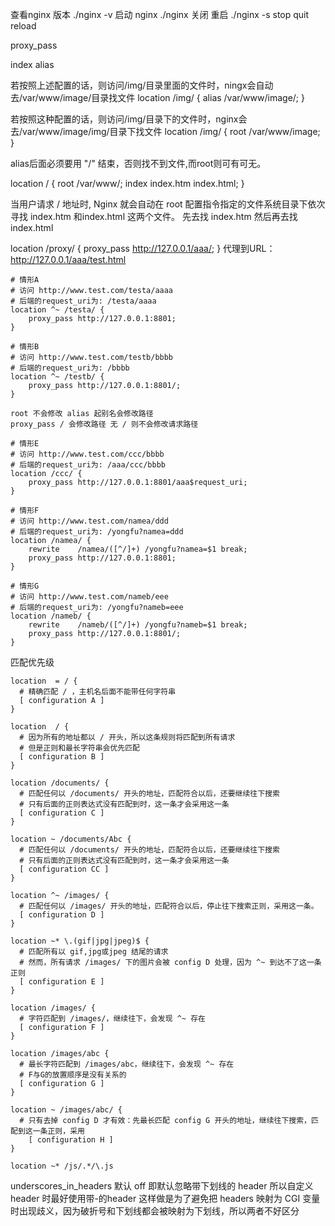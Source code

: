 查看nginx 版本
./nginx  -v 
启动 nginx 
./nginx 
关闭 重启
./nginx -s stop quit reload


proxy_pass 

index alias

若按照上述配置的话，则访问/img/目录里面的文件时，ningx会自动去/var/www/image/目录找文件
location /img/ {
    alias /var/www/image/;
}

若按照这种配置的话，则访问/img/目录下的文件时，nginx会去/var/www/image/img/目录下找文件
location /img/ {
    root /var/www/image;
}

alias后面必须要用 "/" 结束，否则找不到文件,而root则可有可无。

location / {
    root /var/www/;
    index index.htm index.html;
}

当用户请求 / 地址时, Nginx 就会自动在 root 配置指令指定的文件系统目录下依次寻找 index.htm 和index.html 这两个文件。
先去找 index.htm 然后再去找 index.html


location /proxy/ {
    proxy_pass http://127.0.0.1/aaa/;
}
代理到URL：http://127.0.0.1/aaa/test.html
```
# 情形A
# 访问 http://www.test.com/testa/aaaa
# 后端的request_uri为: /testa/aaaa
location ^~ /testa/ {
    proxy_pass http://127.0.0.1:8801;
}

# 情形B
# 访问 http://www.test.com/testb/bbbb
# 后端的request_uri为: /bbbb
location ^~ /testb/ {
    proxy_pass http://127.0.0.1:8801/;
}

root 不会修改 alias 起别名会修改路径
proxy_pass / 会修改路径 无 / 则不会修改请求路径

# 情形E
# 访问 http://www.test.com/ccc/bbbb
# 后端的request_uri为: /aaa/ccc/bbbb
location /ccc/ {
    proxy_pass http://127.0.0.1:8801/aaa$request_uri;
}

# 情形F
# 访问 http://www.test.com/namea/ddd
# 后端的request_uri为: /yongfu?namea=ddd
location /namea/ {
    rewrite    /namea/([^/]+) /yongfu?namea=$1 break;
    proxy_pass http://127.0.0.1:8801;
}

# 情形G
# 访问 http://www.test.com/nameb/eee
# 后端的request_uri为: /yongfu?nameb=eee
location /nameb/ {
    rewrite    /nameb/([^/]+) /yongfu?nameb=$1 break;
    proxy_pass http://127.0.0.1:8801/;
}

```

匹配优先级
``` 
location  = / {
  # 精确匹配 / ，主机名后面不能带任何字符串
  [ configuration A ]
}

location  / {
  # 因为所有的地址都以 / 开头，所以这条规则将匹配到所有请求
  # 但是正则和最长字符串会优先匹配
  [ configuration B ]
}

location /documents/ {
  # 匹配任何以 /documents/ 开头的地址，匹配符合以后，还要继续往下搜索
  # 只有后面的正则表达式没有匹配到时，这一条才会采用这一条
  [ configuration C ]
}

location ~ /documents/Abc {
  # 匹配任何以 /documents/ 开头的地址，匹配符合以后，还要继续往下搜索
  # 只有后面的正则表达式没有匹配到时，这一条才会采用这一条
  [ configuration CC ]
}

location ^~ /images/ {
  # 匹配任何以 /images/ 开头的地址，匹配符合以后，停止往下搜索正则，采用这一条。
  [ configuration D ]
}

location ~* \.(gif|jpg|jpeg)$ {
  # 匹配所有以 gif,jpg或jpeg 结尾的请求
  # 然而，所有请求 /images/ 下的图片会被 config D 处理，因为 ^~ 到达不了这一条正则
  [ configuration E ]
}

location /images/ {
  # 字符匹配到 /images/，继续往下，会发现 ^~ 存在
  [ configuration F ]
}

location /images/abc {
  # 最长字符匹配到 /images/abc，继续往下，会发现 ^~ 存在
  # F与G的放置顺序是没有关系的
  [ configuration G ]
}

location ~ /images/abc/ {
  # 只有去掉 config D 才有效：先最长匹配 config G 开头的地址，继续往下搜索，匹配到这一条正则，采用
    [ configuration H ]
}

location ~* /js/.*/\.js

```



underscores_in_headers 默认 off 即默认忽略带下划线的 header 所以自定义 header 时最好使用带-的header
这样做是为了避免把 headers 映射为 CGI 变量时出现歧义，因为破折号和下划线都会被映射为下划线，所以两者不好区分
